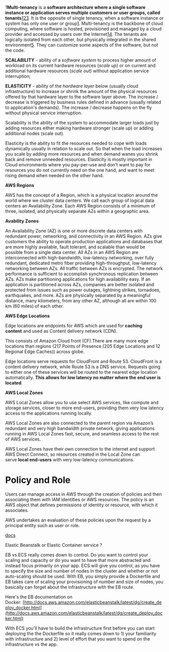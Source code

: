 1**Multi-tenancy** is a **software architecture where a single software instance or application serves multiple customers or user groups, called tenants**[1](https://www.bing.com/ck/a?!&&p=03811f617effd63cJmltdHM9MTY4MTI1NzYwMCZpZ3VpZD0zZWFhOWFlOC03NGY3LTY4M2ItMGMwYi04ODMyNzU2ZTY5ZTkmaW5zaWQ9NTQ1Ng&ptn=3&hsh=3&fclid=3eaa9ae8-74f7-683b-0c0b-8832756e69e9&psq=multi+tenancy+meaning&u=a1aHR0cHM6Ly93d3cucmVkaGF0LmNvbS9lbi90b3BpY3MvY2xvdWQtY29tcHV0aW5nL3doYXQtaXMtbXVsdGl0ZW5hbmN5&ntb=1)[2](https://www.bing.com/ck/a?!&&p=d4bd1f2f65e9884cJmltdHM9MTY4MTI1NzYwMCZpZ3VpZD0zZWFhOWFlOC03NGY3LTY4M2ItMGMwYi04ODMyNzU2ZTY5ZTkmaW5zaWQ9NTQ1Nw&ptn=3&hsh=3&fclid=3eaa9ae8-74f7-683b-0c0b-8832756e69e9&psq=multi+tenancy+meaning&u=a1aHR0cHM6Ly93d3cudGVjaHRhcmdldC5jb20vd2hhdGlzL2RlZmluaXRpb24vbXVsdGktdGVuYW5jeQ&ntb=1)[3](https://www.bing.com/ck/a?!&&p=c3cbe2e48c656247JmltdHM9MTY4MTI1NzYwMCZpZ3VpZD0zZWFhOWFlOC03NGY3LTY4M2ItMGMwYi04ODMyNzU2ZTY5ZTkmaW5zaWQ9NTQ1OA&ptn=3&hsh=3&fclid=3eaa9ae8-74f7-683b-0c0b-8832756e69e9&psq=multi+tenancy+meaning&u=a1aHR0cHM6Ly93d3cuc2ltcGxpbGVhcm4uY29tL3doYXQtaXMtbXVsdGl0ZW5hbmN5LWFydGljbGU&ntb=1). It is the opposite of single tenancy, when a software instance or system has only one user or group[1](https://www.bing.com/ck/a?!&&p=49cc17b36f4fb96aJmltdHM9MTY4MTI1NzYwMCZpZ3VpZD0zZWFhOWFlOC03NGY3LTY4M2ItMGMwYi04ODMyNzU2ZTY5ZTkmaW5zaWQ9NTQ1OQ&ptn=3&hsh=3&fclid=3eaa9ae8-74f7-683b-0c0b-8832756e69e9&psq=multi+tenancy+meaning&u=a1aHR0cHM6Ly93d3cucmVkaGF0LmNvbS9lbi90b3BpY3MvY2xvdWQtY29tcHV0aW5nL3doYXQtaXMtbXVsdGl0ZW5hbmN5&ntb=1). Multi-tenancy is the backbone of cloud computing, where software is hosted, provisioned and managed by a cloud provider and accessed by users over the Internet[1](https://www.bing.com/ck/a?!&&p=df9f98904547e6d5JmltdHM9MTY4MTI1NzYwMCZpZ3VpZD0zZWFhOWFlOC03NGY3LTY4M2ItMGMwYi04ODMyNzU2ZTY5ZTkmaW5zaWQ9NTQ2MA&ptn=3&hsh=3&fclid=3eaa9ae8-74f7-683b-0c0b-8832756e69e9&psq=multi+tenancy+meaning&u=a1aHR0cHM6Ly93d3cucmVkaGF0LmNvbS9lbi90b3BpY3MvY2xvdWQtY29tcHV0aW5nL3doYXQtaXMtbXVsdGl0ZW5hbmN5&ntb=1)[4](https://www.bing.com/ck/a?!&&p=8d572e87cfb1426eJmltdHM9MTY4MTI1NzYwMCZpZ3VpZD0zZWFhOWFlOC03NGY3LTY4M2ItMGMwYi04ODMyNzU2ZTY5ZTkmaW5zaWQ9NTQ2MQ&ptn=3&hsh=3&fclid=3eaa9ae8-74f7-683b-0c0b-8832756e69e9&psq=multi+tenancy+meaning&u=a1aHR0cHM6Ly93d3cudGVjaG9wZWRpYS5jb20vZGVmaW5pdGlvbi8xNjYzMy9tdWx0aXRlbmFuY3k&ntb=1). The tenants are logically isolated from each other, but physically integrated in the shared environment[5](https://www.bing.com/ck/a?!&&p=6c332eaed65358b6JmltdHM9MTY4MTI1NzYwMCZpZ3VpZD0zZWFhOWFlOC03NGY3LTY4M2ItMGMwYi04ODMyNzU2ZTY5ZTkmaW5zaWQ9NTQ2Mg&ptn=3&hsh=3&fclid=3eaa9ae8-74f7-683b-0c0b-8832756e69e9&psq=multi+tenancy+meaning&u=a1aHR0cHM6Ly93d3cuZ2FydG5lci5jb20vZW4vaW5mb3JtYXRpb24tdGVjaG5vbG9neS9nbG9zc2FyeS9tdWx0aXRlbmFuY3k&ntb=1). They can customize some aspects of the software, but not the code.

**SCALABILITY** - ability of a _software system_ to process higher amount of workload on its current hardware resources (_scale up_) or on current and additional hardware resources (_scale out_) without application service interruption;

**ELASTICITY** - ability of the _hardware layer_ below (usually cloud infrastructure) to increase or shrink the amount of the physical resources offered by that hardware layer to the software layer above. The increase / decrease is triggered by business rules defined in advance (usually related to application's demands). The increase / decrease happens on the fly without physical service interruption.

Scalability is the ability of the system to accommodate larger loads just by adding resources either making hardware stronger (scale up) or adding additional nodes (scale out).

Elasticity is the ability to fit the resources needed to cope with loads dynamically usually in relation to scale out. So that when the load increases you scale by adding more resources and when demand wanes you shrink back and remove unneeded resources. Elasticity is mostly important in Cloud environments where you pay-per-use and don't want to pay for resources you do not currently need on the one hand, and want to meet rising demand when needed on the other hand.

**AWS Regions**

AWS has the concept of a Region, which is a physical location around the world where we cluster data centers. We call each group of logical data centers an Availability Zone. Each AWS Region consists of a minimum of three, isolated, and physically separate AZs within a geographic area.

**Avability Zones**

An Availability Zone (AZ) is one or more discrete data centers with redundant power, networking, and connectivity in an AWS Region. AZs give customers the ability to operate production applications and databases that are more highly available, fault tolerant, and scalable than would be possible from a single data center. All AZs in an AWS Region are interconnected with high-bandwidth, low-latency networking, over fully redundant, dedicated metro fiber providing high-throughput, low-latency networking between AZs. All traffic between AZs is encrypted. The network performance is sufficient to accomplish synchronous replication between AZs. AZs make partitioning applications for high availability easy. If an application is partitioned across AZs, companies are better isolated and protected from issues such as power outages, lightning strikes, tornadoes, earthquakes, and more. AZs are physically separated by a meaningful distance, many kilometers, from any other AZ, although all are within 100 km (60 miles) of each other.


**AWS Edge Locations**

Edge locations are endpoints for AWS which are used for **caching content** and used as Content delivery network (CDN).

This consists of Amazon Cloud front (CF).There are many more edge locations than regions (217 Points of Presence (205 Edge Locations and 12 Regional Edge Caches)) across globe.

Edge locations serve requests for CloudFront and Route 53. CloudFront is a content delivery network, while Route 53 is a DNS service. Requests going to either one of these services will be routed to the nearest edge location automatically. **This allows for low latency no matter where the end user is located**.

**AWS Local Zones**

AWS Local Zones allow you to use select AWS services, like compute and storage services, closer to more end-users, providing them very low latency access to the applications running locally.

AWS Local Zones are also connected to the parent region via Amazon’s redundant and very high bandwidth private network, giving applications running in AWS Local Zones fast, secure, and seamless access to the rest of AWS services.

AWS Local Zones have their own connection to the internet and support AWS Direct Connect, so resources created in the Local Zone can serve **local end-users** with very low-latency communications.

# Policy and Role

Users can manage access in AWS through the creation of policies and then associating them with IAM identities or AWS resources. The policy is an AWS object that defines permissions of identity or resource, with which it associates.

AWS undertakes an evaluation of these policies upon the request by a principal entity such as user or role.

[docs](https://docs.aws.amazon.com/IAM/latest/UserGuide/access_policies.html#Overview%20of%20Json%20Policies)

Elastic Beanstalk or Elastic Container service ?

EB vs ECS really comes down to control. Do you want to control your scaling and capacity or do you want to have that more abstracted and instead focus primarily on your app. ECS will give you control, as you have to specify the size and number of nodes in the cluster and whether or not auto-scaling should be used. With EB, you simply provide a Dockerfile and EB takes care of scaling your provisioning of number and size of nodes, you basically can forget about the infrastructure with the EB route.

Here's the EB documentation on Docker: [http://docs.aws.amazon.com/elasticbeanstalk/latest/dg/create_deploy_docker.html](http://docs.aws.amazon.com/elasticbeanstalk/latest/dg/create_deploy_docker.html)

With ECS you'll have to build the infrastructure first before you can start deploying the the Dockerfile so it really comes down to 1) your familiarity with infrastructure and 2) level of effort that you want to spend on the infrastructure vs the app.